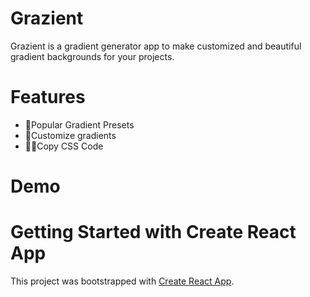 
# Grazient

Grazient is a gradient generator app to make customized and beautiful gradient backgrounds for your projects.

# Features

- 🌈Popular Gradient Presets
- 🧰Customize gradients
- 👨‍💻Copy CSS Code

# Demo

 

# Getting Started with Create React App

This project was bootstrapped with [Create React App](https://github.com/facebook/create-react-app).
